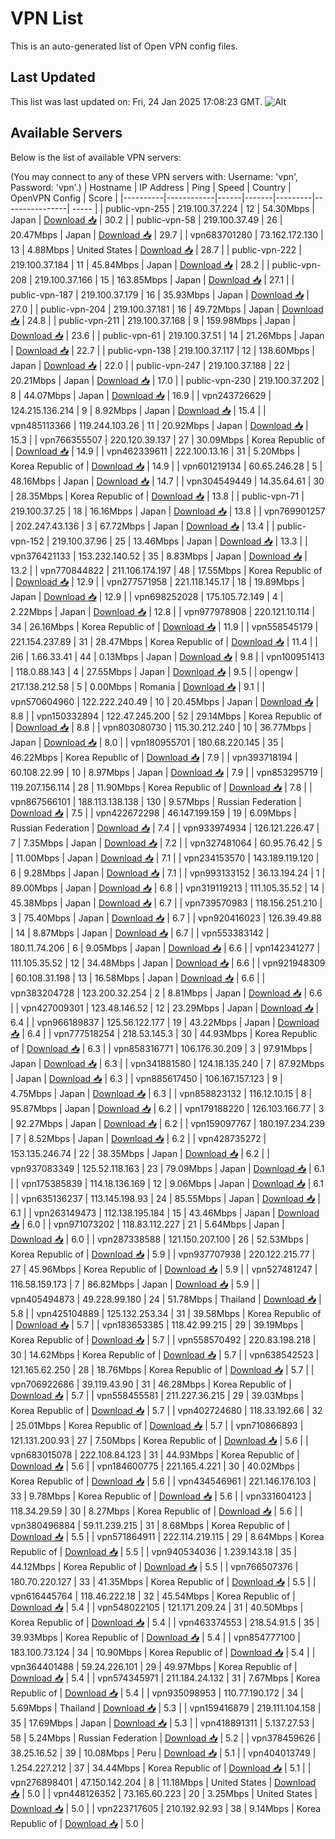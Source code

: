 # VPN List

This is an auto-generated list of Open VPN config files.

## Last Updated

This list was last updated on: Fri, 24 Jan 2025 17:08:23 GMT.
![Alt](https://repobeats.axiom.co/api/embed/186b98318ef1479477931607c1ad7d823f12451f.svg "Repobeats analytics image")

## Available Servers

Below is the list of available VPN servers:

(You may connect to any of these VPN servers with: Username: 'vpn', Password: 'vpn'.)
| Hostname | IP Address | Ping | Speed | Country | OpenVPN Config | Score |
|----------|------------|------|-------|---------|----------------| ----- |
| public-vpn-255 | 219.100.37.224 | 12 | 54.30Mbps | Japan | [Download 📥](./configs/server_0_JP.ovpn) | 30.2 |
| public-vpn-58 | 219.100.37.49 | 26 | 20.47Mbps | Japan | [Download 📥](./configs/server_1_JP.ovpn) | 29.7 |
| vpn683701280 | 73.162.172.130 | 13 | 4.88Mbps | United States | [Download 📥](./configs/server_2_US.ovpn) | 28.7 |
| public-vpn-222 | 219.100.37.184 | 11 | 45.84Mbps | Japan | [Download 📥](./configs/server_3_JP.ovpn) | 28.2 |
| public-vpn-208 | 219.100.37.166 | 15 | 163.85Mbps | Japan | [Download 📥](./configs/server_4_JP.ovpn) | 27.1 |
| public-vpn-187 | 219.100.37.179 | 16 | 35.93Mbps | Japan | [Download 📥](./configs/server_5_JP.ovpn) | 27.0 |
| public-vpn-204 | 219.100.37.181 | 16 | 49.72Mbps | Japan | [Download 📥](./configs/server_6_JP.ovpn) | 24.8 |
| public-vpn-211 | 219.100.37.168 | 9 | 159.98Mbps | Japan | [Download 📥](./configs/server_7_JP.ovpn) | 23.6 |
| public-vpn-61 | 219.100.37.51 | 14 | 21.26Mbps | Japan | [Download 📥](./configs/server_8_JP.ovpn) | 22.7 |
| public-vpn-138 | 219.100.37.117 | 12 | 138.60Mbps | Japan | [Download 📥](./configs/server_9_JP.ovpn) | 22.0 |
| public-vpn-247 | 219.100.37.188 | 22 | 20.21Mbps | Japan | [Download 📥](./configs/server_10_JP.ovpn) | 17.0 |
| public-vpn-230 | 219.100.37.202 | 8 | 44.07Mbps | Japan | [Download 📥](./configs/server_11_JP.ovpn) | 16.9 |
| vpn243726629 | 124.215.136.214 | 9 | 8.92Mbps | Japan | [Download 📥](./configs/server_12_JP.ovpn) | 15.4 |
| vpn485113366 | 119.244.103.26 | 11 | 20.92Mbps | Japan | [Download 📥](./configs/server_13_JP.ovpn) | 15.3 |
| vpn766355507 | 220.120.39.137 | 27 | 30.09Mbps | Korea Republic of | [Download 📥](./configs/server_14_KR.ovpn) | 14.9 |
| vpn462339611 | 222.100.13.16 | 31 | 5.20Mbps | Korea Republic of | [Download 📥](./configs/server_15_KR.ovpn) | 14.9 |
| vpn601219134 | 60.65.246.28 | 5 | 48.16Mbps | Japan | [Download 📥](./configs/server_16_JP.ovpn) | 14.7 |
| vpn304549449 | 14.35.64.61 | 30 | 28.35Mbps | Korea Republic of | [Download 📥](./configs/server_17_KR.ovpn) | 13.8 |
| public-vpn-71 | 219.100.37.25 | 18 | 16.16Mbps | Japan | [Download 📥](./configs/server_18_JP.ovpn) | 13.8 |
| vpn769901257 | 202.247.43.136 | 3 | 67.72Mbps | Japan | [Download 📥](./configs/server_19_JP.ovpn) | 13.4 |
| public-vpn-152 | 219.100.37.96 | 25 | 13.46Mbps | Japan | [Download 📥](./configs/server_20_JP.ovpn) | 13.3 |
| vpn376421133 | 153.232.140.52 | 35 | 8.83Mbps | Japan | [Download 📥](./configs/server_21_JP.ovpn) | 13.2 |
| vpn770844822 | 211.106.174.197 | 48 | 17.55Mbps | Korea Republic of | [Download 📥](./configs/server_22_KR.ovpn) | 12.9 |
| vpn277571958 | 221.118.145.17 | 18 | 19.89Mbps | Japan | [Download 📥](./configs/server_23_JP.ovpn) | 12.9 |
| vpn698252028 | 175.105.72.149 | 4 | 2.22Mbps | Japan | [Download 📥](./configs/server_24_JP.ovpn) | 12.8 |
| vpn977978908 | 220.121.10.114 | 34 | 26.16Mbps | Korea Republic of | [Download 📥](./configs/server_25_KR.ovpn) | 11.9 |
| vpn558545179 | 221.154.237.89 | 31 | 28.47Mbps | Korea Republic of | [Download 📥](./configs/server_26_KR.ovpn) | 11.4 |
| 2i6 | 1.66.33.41 | 44 | 0.13Mbps | Japan | [Download 📥](./configs/server_27_JP.ovpn) | 9.8 |
| vpn100951413 | 118.0.88.143 | 4 | 27.55Mbps | Japan | [Download 📥](./configs/server_28_JP.ovpn) | 9.5 |
| opengw | 217.138.212.58 | 5 | 0.00Mbps | Romania | [Download 📥](./configs/server_29_RO.ovpn) | 9.1 |
| vpn570604960 | 122.222.240.49 | 10 | 20.45Mbps | Japan | [Download 📥](./configs/server_30_JP.ovpn) | 8.8 |
| vpn150332894 | 122.47.245.200 | 52 | 29.14Mbps | Korea Republic of | [Download 📥](./configs/server_31_KR.ovpn) | 8.8 |
| vpn803080730 | 115.30.212.240 | 10 | 36.77Mbps | Japan | [Download 📥](./configs/server_32_JP.ovpn) | 8.0 |
| vpn180955701 | 180.68.220.145 | 35 | 46.22Mbps | Korea Republic of | [Download 📥](./configs/server_33_KR.ovpn) | 7.9 |
| vpn393718194 | 60.108.22.99 | 10 | 8.97Mbps | Japan | [Download 📥](./configs/server_34_JP.ovpn) | 7.9 |
| vpn853295719 | 119.207.156.114 | 28 | 11.90Mbps | Korea Republic of | [Download 📥](./configs/server_35_KR.ovpn) | 7.8 |
| vpn867566101 | 188.113.138.138 | 130 | 9.57Mbps | Russian Federation | [Download 📥](./configs/server_36_RU.ovpn) | 7.5 |
| vpn422672298 | 46.147.199.159 | 19 | 6.09Mbps | Russian Federation | [Download 📥](./configs/server_37_RU.ovpn) | 7.4 |
| vpn933974934 | 126.121.226.47 | 7 | 7.35Mbps | Japan | [Download 📥](./configs/server_38_JP.ovpn) | 7.2 |
| vpn327481064 | 60.95.76.42 | 5 | 11.00Mbps | Japan | [Download 📥](./configs/server_39_JP.ovpn) | 7.1 |
| vpn234153570 | 143.189.119.120 | 6 | 9.28Mbps | Japan | [Download 📥](./configs/server_40_JP.ovpn) | 7.1 |
| vpn993133152 | 36.13.194.24 | 1 | 89.00Mbps | Japan | [Download 📥](./configs/server_41_JP.ovpn) | 6.8 |
| vpn319119213 | 111.105.35.52 | 14 | 45.38Mbps | Japan | [Download 📥](./configs/server_42_JP.ovpn) | 6.7 |
| vpn739570983 | 118.156.251.210 | 3 | 75.40Mbps | Japan | [Download 📥](./configs/server_43_JP.ovpn) | 6.7 |
| vpn920416023 | 126.39.49.88 | 14 | 8.87Mbps | Japan | [Download 📥](./configs/server_44_JP.ovpn) | 6.7 |
| vpn553383142 | 180.11.74.206 | 6 | 9.05Mbps | Japan | [Download 📥](./configs/server_45_JP.ovpn) | 6.6 |
| vpn142341277 | 111.105.35.52 | 12 | 34.48Mbps | Japan | [Download 📥](./configs/server_46_JP.ovpn) | 6.6 |
| vpn921948309 | 60.108.31.198 | 13 | 16.58Mbps | Japan | [Download 📥](./configs/server_47_JP.ovpn) | 6.6 |
| vpn383204728 | 123.200.32.254 | 2 | 8.81Mbps | Japan | [Download 📥](./configs/server_48_JP.ovpn) | 6.6 |
| vpn427009301 | 123.48.146.52 | 12 | 23.29Mbps | Japan | [Download 📥](./configs/server_49_JP.ovpn) | 6.4 |
| vpn966189837 | 125.56.122.177 | 19 | 43.22Mbps | Japan | [Download 📥](./configs/server_50_JP.ovpn) | 6.4 |
| vpn777518254 | 218.53.145.3 | 30 | 44.93Mbps | Korea Republic of | [Download 📥](./configs/server_51_KR.ovpn) | 6.3 |
| vpn858316771 | 106.176.30.209 | 3 | 97.91Mbps | Japan | [Download 📥](./configs/server_52_JP.ovpn) | 6.3 |
| vpn341881580 | 124.18.135.240 | 7 | 87.92Mbps | Japan | [Download 📥](./configs/server_53_JP.ovpn) | 6.3 |
| vpn885617450 | 106.167.157.123 | 9 | 4.75Mbps | Japan | [Download 📥](./configs/server_54_JP.ovpn) | 6.3 |
| vpn858823132 | 116.12.10.15 | 8 | 95.87Mbps | Japan | [Download 📥](./configs/server_55_JP.ovpn) | 6.2 |
| vpn179188220 | 126.103.166.77 | 3 | 92.27Mbps | Japan | [Download 📥](./configs/server_56_JP.ovpn) | 6.2 |
| vpn159097767 | 180.197.234.239 | 7 | 8.52Mbps | Japan | [Download 📥](./configs/server_57_JP.ovpn) | 6.2 |
| vpn428735272 | 153.135.246.74 | 22 | 38.35Mbps | Japan | [Download 📥](./configs/server_58_JP.ovpn) | 6.2 |
| vpn937083349 | 125.52.118.163 | 23 | 79.09Mbps | Japan | [Download 📥](./configs/server_59_JP.ovpn) | 6.1 |
| vpn175385839 | 114.18.136.169 | 12 | 9.06Mbps | Japan | [Download 📥](./configs/server_60_JP.ovpn) | 6.1 |
| vpn635136237 | 113.145.198.93 | 24 | 85.55Mbps | Japan | [Download 📥](./configs/server_61_JP.ovpn) | 6.1 |
| vpn263149473 | 112.138.195.184 | 15 | 43.46Mbps | Japan | [Download 📥](./configs/server_62_JP.ovpn) | 6.0 |
| vpn971073202 | 118.83.112.227 | 21 | 5.64Mbps | Japan | [Download 📥](./configs/server_63_JP.ovpn) | 6.0 |
| vpn287338588 | 121.150.207.100 | 26 | 52.53Mbps | Korea Republic of | [Download 📥](./configs/server_64_KR.ovpn) | 5.9 |
| vpn937707938 | 220.122.215.77 | 27 | 45.96Mbps | Korea Republic of | [Download 📥](./configs/server_65_KR.ovpn) | 5.9 |
| vpn527481247 | 116.58.159.173 | 7 | 86.82Mbps | Japan | [Download 📥](./configs/server_66_JP.ovpn) | 5.9 |
| vpn405494873 | 49.228.99.180 | 24 | 51.78Mbps | Thailand | [Download 📥](./configs/server_67_TH.ovpn) | 5.8 |
| vpn425104889 | 125.132.253.34 | 31 | 39.58Mbps | Korea Republic of | [Download 📥](./configs/server_68_KR.ovpn) | 5.7 |
| vpn183653385 | 118.42.99.215 | 29 | 39.19Mbps | Korea Republic of | [Download 📥](./configs/server_69_KR.ovpn) | 5.7 |
| vpn558570492 | 220.83.198.218 | 30 | 14.62Mbps | Korea Republic of | [Download 📥](./configs/server_70_KR.ovpn) | 5.7 |
| vpn638542523 | 121.165.62.250 | 28 | 18.76Mbps | Korea Republic of | [Download 📥](./configs/server_71_KR.ovpn) | 5.7 |
| vpn706922686 | 39.119.43.90 | 31 | 46.28Mbps | Korea Republic of | [Download 📥](./configs/server_72_KR.ovpn) | 5.7 |
| vpn558455581 | 211.227.36.215 | 29 | 39.03Mbps | Korea Republic of | [Download 📥](./configs/server_73_KR.ovpn) | 5.7 |
| vpn402724680 | 118.33.192.66 | 32 | 25.01Mbps | Korea Republic of | [Download 📥](./configs/server_74_KR.ovpn) | 5.7 |
| vpn710866893 | 121.131.200.93 | 27 | 7.50Mbps | Korea Republic of | [Download 📥](./configs/server_75_KR.ovpn) | 5.6 |
| vpn683015078 | 222.108.84.123 | 31 | 44.93Mbps | Korea Republic of | [Download 📥](./configs/server_76_KR.ovpn) | 5.6 |
| vpn184600775 | 221.165.4.221 | 30 | 40.02Mbps | Korea Republic of | [Download 📥](./configs/server_77_KR.ovpn) | 5.6 |
| vpn434546961 | 221.146.176.103 | 33 | 9.78Mbps | Korea Republic of | [Download 📥](./configs/server_78_KR.ovpn) | 5.6 |
| vpn331604123 | 118.34.29.59 | 30 | 8.27Mbps | Korea Republic of | [Download 📥](./configs/server_79_KR.ovpn) | 5.6 |
| vpn380496884 | 59.11.239.215 | 31 | 8.68Mbps | Korea Republic of | [Download 📥](./configs/server_80_KR.ovpn) | 5.5 |
| vpn571864911 | 222.114.219.115 | 29 | 8.64Mbps | Korea Republic of | [Download 📥](./configs/server_81_KR.ovpn) | 5.5 |
| vpn940534036 | 1.239.143.18 | 35 | 44.12Mbps | Korea Republic of | [Download 📥](./configs/server_82_KR.ovpn) | 5.5 |
| vpn766507376 | 180.70.220.127 | 33 | 41.35Mbps | Korea Republic of | [Download 📥](./configs/server_83_KR.ovpn) | 5.5 |
| vpn616445764 | 118.46.222.18 | 32 | 45.54Mbps | Korea Republic of | [Download 📥](./configs/server_84_KR.ovpn) | 5.4 |
| vpn548022105 | 121.171.209.24 | 31 | 40.50Mbps | Korea Republic of | [Download 📥](./configs/server_85_KR.ovpn) | 5.4 |
| vpn463374553 | 218.54.91.5 | 35 | 39.93Mbps | Korea Republic of | [Download 📥](./configs/server_86_KR.ovpn) | 5.4 |
| vpn854777100 | 183.100.73.124 | 34 | 10.90Mbps | Korea Republic of | [Download 📥](./configs/server_87_KR.ovpn) | 5.4 |
| vpn364401488 | 59.24.226.101 | 29 | 49.97Mbps | Korea Republic of | [Download 📥](./configs/server_88_KR.ovpn) | 5.4 |
| vpn574345971 | 211.184.24.132 | 31 | 7.67Mbps | Korea Republic of | [Download 📥](./configs/server_89_KR.ovpn) | 5.4 |
| vpn935098953 | 110.77.190.172 | 34 | 5.69Mbps | Thailand | [Download 📥](./configs/server_90_TH.ovpn) | 5.3 |
| vpn159416879 | 219.111.104.158 | 35 | 17.69Mbps | Japan | [Download 📥](./configs/server_91_JP.ovpn) | 5.3 |
| vpn418891311 | 5.137.27.53 | 58 | 5.24Mbps | Russian Federation | [Download 📥](./configs/server_92_RU.ovpn) | 5.2 |
| vpn378459626 | 38.25.16.52 | 39 | 10.08Mbps | Peru | [Download 📥](./configs/server_93_PE.ovpn) | 5.1 |
| vpn404013749 | 1.254.227.212 | 37 | 34.44Mbps | Korea Republic of | [Download 📥](./configs/server_94_KR.ovpn) | 5.1 |
| vpn276898401 | 47.150.142.204 | 8 | 11.18Mbps | United States | [Download 📥](./configs/server_95_US.ovpn) | 5.0 |
| vpn448126352 | 73.165.60.223 | 20 | 3.25Mbps | United States | [Download 📥](./configs/server_96_US.ovpn) | 5.0 |
| vpn223717605 | 210.192.92.93 | 38 | 9.14Mbps | Korea Republic of | [Download 📥](./configs/server_97_KR.ovpn) | 5.0 |
